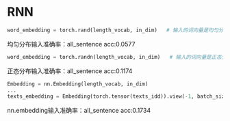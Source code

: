 # RNN
```python
word_embedding = torch.rand(length_vocab, in_dim)   # 输入的词向量是均匀分布
```
均匀分布输入准确率：all_sentence acc:0.0577

```python
word_embedding = torch.randn(length_vocab, in_dim)   # 输入的词向量是正态分布
```
正态分布输入准确率：all_sentence acc:0.1174

```python
Embedding = nn.Embedding(length_vocab, in_dim)
...
texts_embedding = Embedding(torch.tensor(texts_idd)).view(-1, batch_size, in_dim)
```
nn.embedding输入准确率：all_sentence acc:0.1734